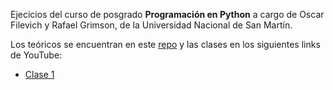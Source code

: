 Ejecicios del curso de posgrado **Programación en Python** a cargo de Oscar Filevich y Rafael Grimson, de la Universidad Nacional de San Martín.

Los teóricos se encuentran en este [repo](https://github.com/python-unsam/Programacion_en_Python_UNSAM) y las clases en los siguientes links de YouTube:

+ [Clase 1](https://www.youtube.com/watch?v=BcqyW_tbrG8&ab_channel=PythonECyT)
